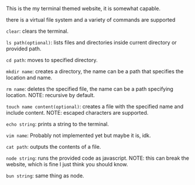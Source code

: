 This is the my terminal themed website, it is somewhat capable.

there is a virtual file system and a variety of commands are supported

`clear`: clears the terminal.

`ls path(optional)`: lists files and directories inside current directory or provided path.

`cd path`: moves to specified directory.

`mkdir name`: creates a directory, the name can be a path that specifies the location and name.

`rm name`: deletes the specified file, the name can be a path specifying location. NOTE: recursive by default.

`touch name content(optional)`: creates a file with the specified name and include content. NOTE: escaped characters are supported.

`echo string`: prints a string to the terminal.

`vim name`: Probably not implemented yet but maybe it is, idk.

`cat path`: outputs the contents of a file.

`node string`: runs the provided code as javascript. NOTE: this can break the website, which is fine I just think you should know.

`bun string`: same thing as node.
